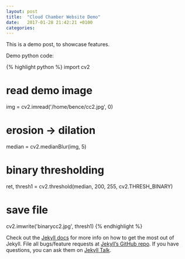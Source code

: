 ```yaml
---
layout: post
title:  "Cloud Chamber Website Demo"
date:   2017-01-28 21:42:21 +0100
categories:
---
```

This is a demo post, to showcase features.

Demo python code:

{% highlight python  %}
import cv2

# read demo image
img = cv2.imread('/home/bence/cc2.jpg', 0)

# erosion -> dilation
median = cv2.medianBlur(img, 5)
# binary thresholding
ret, thresh1 = cv2.threshold(median, 200, 255, cv2.THRESH_BINARY)

# save file
cv2.imwrite('binarycc2.jpg', thresh1)
{% endhighlight %}

Check out the [Jekyll docs][jekyll-docs] for more info on how to get the most out of Jekyll. File all bugs/feature requests at [Jekyll’s GitHub repo][jekyll-gh]. If you have questions, you can ask them on [Jekyll Talk][jekyll-talk].

[jekyll-docs]: https://jekyllrb.com/docs/home
[jekyll-gh]:   https://github.com/jekyll/jekyll
[jekyll-talk]: https://talk.jekyllrb.com/
